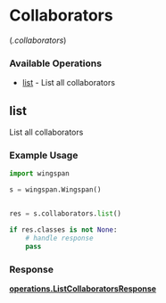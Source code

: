 # Collaborators
(*.collaborators*)

### Available Operations

* [list](#list) - List all collaborators

## list

List all collaborators

### Example Usage

```python
import wingspan

s = wingspan.Wingspan()


res = s.collaborators.list()

if res.classes is not None:
    # handle response
    pass
```


### Response

**[operations.ListCollaboratorsResponse](../../models/operations/listcollaboratorsresponse.md)**

